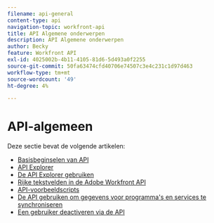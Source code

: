 ```yaml
---
filename: api-general
content-type: api
navigation-topic: workfront-api
title: API Algemene onderwerpen
description: API Algemene onderwerpen
author: Becky
feature: Workfront API
exl-id: 4025002b-4b11-4105-81d6-5d493a0f2255
source-git-commit: 50fa63474cfd40706e74507c3e4c231c1d97d463
workflow-type: tm+mt
source-wordcount: '49'
ht-degree: 4%

---
```



# API-algemeen

Deze sectie bevat de volgende artikelen:

* [Basisbeginselen van API](../../wf-api/general/api-basics.md)
* [API Explorer](../../wf-api/general/api-explorer.md)
* [De API Explorer gebruiken](../../wf-api/general/using-api-explorer.md)
* [Rijke tekstvelden in de Adobe Workfront API](../../wf-api/general/rich-text-field-api.md)
* [API-voorbeeldscripts](../../wf-api/general/api-example-scripts.md)
* [De API gebruiken om gegevens voor programma&#39;s en services te synchroniseren](../../wf-api/general/api-sync-data.md)
* [Een gebruiker deactiveren via de API](../../wf-api/general/deactivate-user-api.md)
<!--
* [Projects API](../../wf-api/general/projects-api.md)
-->
